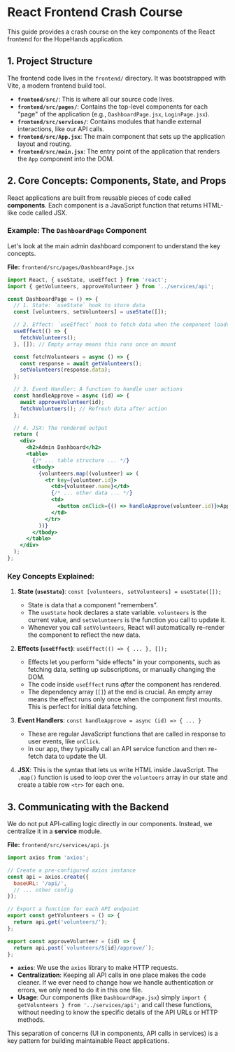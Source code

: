 # React Frontend Crash Course

This guide provides a crash course on the key components of the React frontend for the HopeHands application.

## 1. Project Structure

The frontend code lives in the `frontend/` directory. It was bootstrapped with Vite, a modern frontend build tool.

-   **`frontend/src/`**: This is where all our source code lives.
-   **`frontend/src/pages/`**: Contains the top-level components for each "page" of the application (e.g., `DashboardPage.jsx`, `LoginPage.jsx`).
-   **`frontend/src/services/`**: Contains modules that handle external interactions, like our API calls.
-   **`frontend/src/App.jsx`**: The main component that sets up the application layout and routing.
-   **`frontend/src/main.jsx`**: The entry point of the application that renders the `App` component into the DOM.

## 2. Core Concepts: Components, State, and Props

React applications are built from reusable pieces of code called **components**. Each component is a JavaScript function that returns HTML-like code called JSX.

### Example: The `DashboardPage` Component

Let's look at the main admin dashboard component to understand the key concepts.

**File:** `frontend/src/pages/DashboardPage.jsx`

```jsx
import React, { useState, useEffect } from 'react';
import { getVolunteers, approveVolunteer } from '../services/api';

const DashboardPage = () => {
  // 1. State: `useState` hook to store data
  const [volunteers, setVolunteers] = useState([]);

  // 2. Effect: `useEffect` hook to fetch data when the component loads
  useEffect(() => {
    fetchVolunteers();
  }, []); // Empty array means this runs once on mount

  const fetchVolunteers = async () => {
    const response = await getVolunteers();
    setVolunteers(response.data);
  };

  // 3. Event Handler: A function to handle user actions
  const handleApprove = async (id) => {
    await approveVolunteer(id);
    fetchVolunteers(); // Refresh data after action
  };

  // 4. JSX: The rendered output
  return (
    <div>
      <h2>Admin Dashboard</h2>
      <table>
        {/* ... table structure ... */}
        <tbody>
          {volunteers.map((volunteer) => (
            <tr key={volunteer.id}>
              <td>{volunteer.name}</td>
              {/* ... other data ... */}
              <td>
                <button onClick={() => handleApprove(volunteer.id)}>Approve</button>
              </td>
            </tr>
          ))}
        </tbody>
      </table>
    </div>
  );
};
```

### Key Concepts Explained:

1.  **State (`useState`)**: `const [volunteers, setVolunteers] = useState([]);`
    -   State is data that a component "remembers".
    -   The `useState` hook declares a state variable. `volunteers` is the current value, and `setVolunteers` is the function you call to update it.
    -   Whenever you call `setVolunteers`, React will automatically re-render the component to reflect the new data.

2.  **Effects (`useEffect`)**: `useEffect(() => { ... }, []);`
    -   Effects let you perform "side effects" in your components, such as fetching data, setting up subscriptions, or manually changing the DOM.
    -   The code inside `useEffect` runs *after* the component has rendered.
    -   The dependency array (`[]`) at the end is crucial. An empty array means the effect runs only once when the component first mounts. This is perfect for initial data fetching.

3.  **Event Handlers**: `const handleApprove = async (id) => { ... }`
    -   These are regular JavaScript functions that are called in response to user events, like `onClick`.
    -   In our app, they typically call an API service function and then re-fetch data to update the UI.

4.  **JSX**: This is the syntax that lets us write HTML inside JavaScript. The `.map()` function is used to loop over the `volunteers` array in our state and create a table row `<tr>` for each one.

## 3. Communicating with the Backend

We do not put API-calling logic directly in our components. Instead, we centralize it in a **service** module.

**File:** `frontend/src/services/api.js`

```javascript
import axios from 'axios';

// Create a pre-configured axios instance
const api = axios.create({
  baseURL: '/api/',
  // ... other config
});

// Export a function for each API endpoint
export const getVolunteers = () => {
  return api.get('volunteers/');
};

export const approveVolunteer = (id) => {
  return api.post(`volunteers/${id}/approve/`);
};
```

-   **`axios`**: We use the `axios` library to make HTTP requests.
-   **Centralization**: Keeping all API calls in one place makes the code cleaner. If we ever need to change how we handle authentication or errors, we only need to do it in this one file.
-   **Usage**: Our components (like `DashboardPage.jsx`) simply `import { getVolunteers } from '../services/api';` and call these functions, without needing to know the specific details of the API URLs or HTTP methods.

This separation of concerns (UI in components, API calls in services) is a key pattern for building maintainable React applications.

